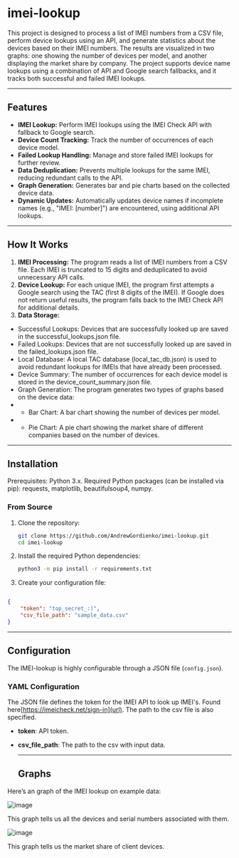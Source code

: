 # imei-lookup

This project is designed to process a list of IMEI numbers from a CSV file, perform device lookups using an API, and generate statistics about the devices based on their IMEI numbers. The results are visualized in two graphs: one showing the number of devices per model, and another displaying the market share by company. The project supports device name lookups using a combination of API and Google search fallbacks, and it tracks both successful and failed IMEI lookups.

___

## Features
- **IMEI Lookup:** Perform IMEI lookups using the IMEI Check API with fallback to Google search.
- **Device Count Tracking:** Track the number of occurrences of each device model.
- **Failed Lookup Handling:** Manage and store failed IMEI lookups for further review.
- **Data Deduplication:** Prevents multiple lookups for the same IMEI, reducing redundant calls to the API.
- **Graph Generation:** Generates bar and pie charts based on the collected device data.
- **Dynamic Updates:** Automatically updates device names if incomplete names (e.g., "IMEI: [number]") are encountered, using additional API lookups.

___

## How It Works

1. **IMEI Processing:** The program reads a list of IMEI numbers from a CSV file. Each IMEI is truncated to 15 digits and deduplicated to avoid unnecessary API calls.
2. **Device Lookup:** For each unique IMEI, the program first attempts a Google search using the TAC (first 8 digits of the IMEI). If Google does not return useful results, the program falls back to the IMEI Check API for additional details.
3. **Data Storage:**
- Successful Lookups: Devices that are successfully looked up are saved in the successful_lookups.json file.
- Failed Lookups: Devices that are not successfully looked up are saved in the failed_lookups.json file.
- Local Database: A local TAC database (local_tac_db.json) is used to avoid redundant lookups for IMEIs that have already been processed.
- Device Summary: The number of occurrences for each device model is stored in the device_count_summary.json file.
- Graph Generation: The program generates two types of graphs based on the device data:
- - Bar Chart: A bar chart showing the number of devices per model.
- - Pie Chart: A pie chart showing the market share of different companies based on the number of devices.
 
___

## Installation

Prerequisites: Python 3.x. Required Python packages (can be installed via pip): requests, matplotlib, beautifulsoup4, numpy.

### From Source

1. Clone the repository:

   ```bash
   git clone https://github.com/AndrewGordienko/imei-lookup.git
   cd imei-lookup
   ```

2. Install the required Python dependencies:

   ```bash
   python3 -m pip install -r requirements.txt
   ```

3. Create your configuration file:

```json

{
    "token": "top_secret_:)",
    "csv_file_path": "sample_data.csv"
}

```

___

## Configuration

The IMEI-lookup is highly configurable through a JSON file (`config.json`).

### YAML Configuration

The JSON file defines the token for the IMEI API to look up IMEI's. Found here[https://imeicheck.net/sign-in](url). The path to the csv file is also specified. 

- **token**: API token.
- **csv_file_path**: The path to the csv with input data.

  ___

  ## Graphs

Here’s an graph of the IMEI lookup on example data:

![image](https://github.com/user-attachments/assets/3a70e1cd-2551-41d1-b248-26f6179789c3)

This graph tells us all the devices and serial numbers associated with them.

![image](https://github.com/user-attachments/assets/97403790-5ef6-4e16-872f-fe64c2127f8a)

This graph tells us the market share of client devices.

